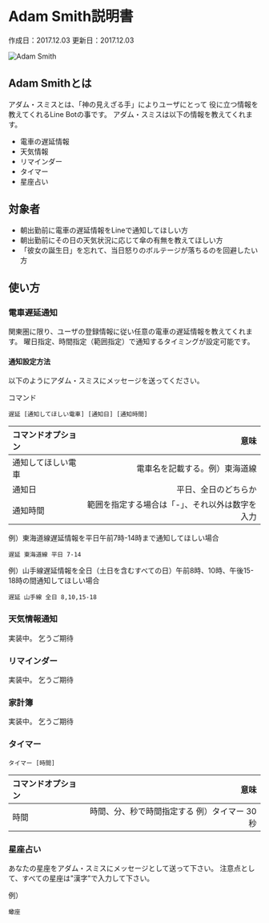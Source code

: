 # Adam Smith説明書
作成日：2017.12.03
更新日：2017.12.03

![Adam Smith](https://upload.wikimedia.org/wikipedia/commons/1/18/37.Adam_Smith.jpg "Adam Smith")

## Adam Smithとは
アダム・スミスとは、「神の見えざる手」によりユーザにとって
役に立つ情報を教えてくれるLine Botの事です。
アダム・スミスは以下の情報を教えてくれます。

* 電車の遅延情報
* 天気情報
* リマインダー
* タイマー
* 星座占い

## 対象者

* 朝出勤前に電車の遅延情報をLineで通知してほしい方
* 朝出勤前にその日の天気状況に応じて傘の有無を教えてほしい方
* 「彼女の誕生日」を忘れて、当日怒りのボルテージが落ちるのを回避したい方

## 使い方

### 電車遅延通知
関東圏に限り、ユーザの登録情報に従い任意の電車の遅延情報を教えてくれます。
曜日指定、時間指定（範囲指定）で通知するタイミングが設定可能です。

#### 通知設定方法
以下のようにアダム・スミスにメッセージを送ってください。

コマンド
```
遅延 [通知してほしい電車] [通知日] [通知時間]

```
| コマンドオプション | 意味                                         |
|:------------------|----------------------------------------------:|
| 通知してほしい電車 |電車名を記載する。例）東海道線 |
| 通知日 |平日、全日のどちらか|
| 通知時間 |範囲を指定する場合は「-」、それ以外は数字を入力 |



例）東海道線遅延情報を平日午前7時-14時まで通知してほしい場合

```
遅延 東海道線 平日 7-14
```
例）山手線遅延情報を全日（土日を含むすべての日）午前8時、10時、午後15-18時の間通知してほしい場合
```
遅延 山手線 全日 8,10,15-18
```


### 天気情報通知

実装中。
乞うご期待


### リマインダー

実装中。
乞うご期待

### 家計簿

実装中。
乞うご期待

### タイマー

```
タイマー [時間]
```

| コマンドオプション | 意味                                         |
|:------------------|----------------------------------------------:|
| 時間              |時間、分、秒で時間指定する 例）タイマー 30秒   |


### 星座占い

あなたの星座をアダム・スミスにメッセージとして送って下さい。
注意点として、すべての星座は"漢字"で入力して下さい。

例）
```
蠍座
```
